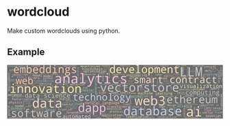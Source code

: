 # wordcloud
Make custom wordclouds using python.

## Example
![wordcloud example](https://github.com/ericmuckley/wordcloud/blob/min/wordcloud.png?raw=true)
